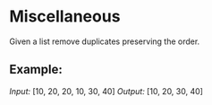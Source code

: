 # Miscellaneous

Given a list remove duplicates preserving the order.

## Example:
*Input:* [10, 20, 20, 10, 30, 40]
*Output:* [10, 20, 30, 40]
